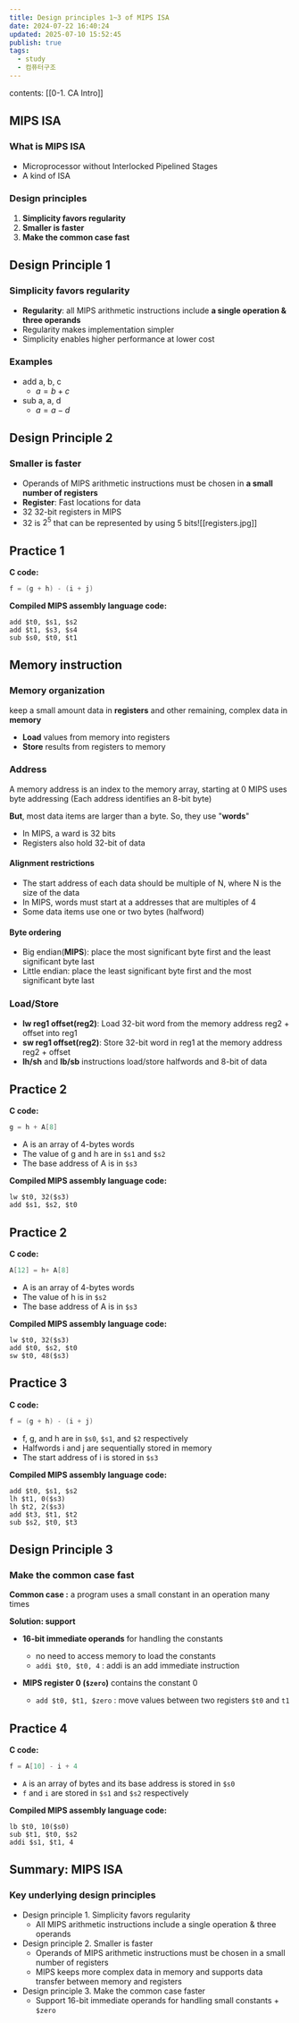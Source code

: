 ```yaml
---
title: Design principles 1~3 of MIPS ISA
date: 2024-07-22 16:40:24
updated: 2025-07-10 15:52:45
publish: true
tags:
  - study
  - 컴퓨터구조
---
```

contents: [[0-1. CA Intro]]
## MIPS ISA
### What is MIPS ISA
- Microprocessor without Interlocked Pipelined Stages
- A kind of ISA

### Design principles
1. **Simplicity favors regularity**
2. **Smaller is faster**
3. **Make the common case fast**

## Design Principle 1
### Simplicity favors regularity
- **Regularity**: all MIPS arithmetic instructions include **a single operation & three operands** 
- Regularity makes implementation simpler 
- Simplicity enables higher performance at lower cost

### Examples
- add a, b, c
	- $a = b + c$
- sub a, a, d
	- $a = a - d$

## Design Principle 2
### Smaller is faster
- Operands of MIPS arithmetic instructions must be chosen in **a small number of registers**
- **Register**: Fast locations for data
- 32 32-bit registers in MIPS
- 32 is $2^5$ that can be represented by using 5 bits![[registers.jpg]]

## Practice 1
**C code:**
```c
f = (g + h) - (i + j)
```
**Compiled MIPS assembly language code:**
```
add $t0, $s1, $s2
add $t1, $s3, $s4
sub $s0, $t0, $t1
```

## Memory instruction
### Memory organization
keep a small amount data in **registers** and other remaining, complex data in **memory**
- **Load** values from memory into registers
- **Store** results from registers to memory
### Address
A memory address is an index to the memory array, starting at 0 
MIPS uses byte addressing (Each address identifies an 8-bit byte)

**But**, most data items are larger than a byte. So, they use "**words**" 
- In MIPS, a ward is 32 bits
- Registers also hold 32-bit of data
#### Alignment restrictions

- The start address of each data should be multiple of N, where N is the size of the data
- In MIPS, words must start at a addresses that are multiples of 4
- Some data items use one or two bytes (halfword)
#### Byte ordering
- Big endian(**MIPS**): place the most significant byte first and the least significant byte last
- Little endian: place the least significant byte first and the most significant byte last  
### Load/Store
- **lw reg1 offset(reg2)**: Load 32-bit word from the memory address reg2 + offset into reg1
- **sw reg1 offset(reg2)**: Store 32-bit word in reg1 at the memory address reg2 + offset
- **lh/sh** and **lb/sb** instructions load/store halfwords and 8-bit of data

## Practice 2
**C code:**
```c
g = h + A[8]
```
- A is an array of 4-bytes words
- The value of g and h are in `$s1` and `$s2`
- The base address of A is in `$s3`

**Compiled MIPS assembly language code:**
```
lw $t0, 32($s3)
add $s1, $s2, $t0
```

## Practice 2
**C code:**
```c
A[12] = h+ A[8]
```
- A is an array of 4-bytes words
- The value of h is in `$s2`
- The base address of A is in `$s3`

**Compiled MIPS assembly language code:**
```
lw $t0, 32($s3)
add $t0, $s2, $t0
sw $t0, 48($s3)
```

## Practice 3
**C code:**
```c
f = (g + h) - (i + j)
```
- f, g, and h are in `$s0`, `$s1`, and `$2` respectively
- Halfwords i and j are sequentially stored in memory
- The start address of i is stored in `$s3`

**Compiled MIPS assembly language code:**
```
add $t0, $s1, $s2
lh $t1, 0($s3)
lh $t2, 2($s3)
add $t3, $t1, $t2
sub $s2, $t0, $t3
```

## Design Principle 3
### Make the common case fast
**Common case :** a program uses a small constant in an operation many times 

**Solution: support** 
- **16-bit immediate operands** for handling the constants
	- no need to access memory to load the constants
	- `addi $t0, $t0, 4` : addi is an add immediate instruction

- **MIPS register 0 (`$zero`)** contains the constant 0
	- `add $t0, $t1, $zero` : move values between two registers `$t0` and `t1`

## Practice 4
**C code:**
```c
f = A[10] - i + 4
```
- `A` is an array of bytes and its base address is stored in `$s0`
- `f` and `i` are stored in `$s1` and `$s2` respectively

**Compiled MIPS assembly language code:**
```
lb $t0, 10($s0)
sub $t1, $t0, $s2
addi $s1, $t1, 4
```
  

## Summary: MIPS ISA

### Key underlying design principles

- Design principle 1. Simplicity favors regularity
	- All MIPS arithmetic instructions include a single operation & three operands
- Design principle 2. Smaller is faster
	- Operands of MIPS arithmetic instructions must be chosen in a small number of registers
	- MIPS keeps more complex data in memory and supports data transfer between memory and registers
- Design principle 3. Make the common case faster
	- Support 16-bit immediate operands for handling small constants + `$zero`
